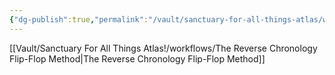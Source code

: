 ```yaml
---
{"dg-publish":true,"permalink":"/vault/sanctuary-for-all-things-atlas/workflows/the-reverse-chronology-flip-flop-method/","title":"Recursive Cognition","tags":["cognition","recursion","theory"]}
---
```



[[Vault/Sanctuary For All Things Atlas!/workflows/The Reverse Chronology Flip-Flop Method\|The Reverse Chronology Flip-Flop Method]]